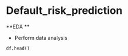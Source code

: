 # Default_risk_prediction
**EDA ** 
- Perform data analysis
```df= pd.read_csv(r"D:\LuxDev\ClassModels\train.csv")
df.head()
```
